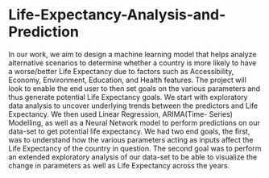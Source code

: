 # Life-Expectancy-Analysis-and-Prediction
In our work, we aim to design a machine learning
model that helps analyze alternative scenarios to determine
whether a country is more likely to have a worse/better Life
Expectancy due to factors such as Accessibility, Economy,
Environment, Education, and Health features. The project
will look to enable the end user to then set goals on
the various parameters and thus generate potential Life
Expectancy goals.
We start with exploratory data analysis to uncover
underlying trends between the predictors and Life
Expectancy. We then used Linear Regression, ARIMA(Time-
Series) Modelling, as well as a Neural Network model
to perform predictions on our data-set to get potential
life expectancy. We had two end goals, the first, was to
understand how the various parameters acting as inputs
affect the Life Expectancy of the country in question.
The second goal was to perform an extended exploratory
analysis of our data-set to be able to visualize the change
in parameters as well as Life Expectancy across the years.
